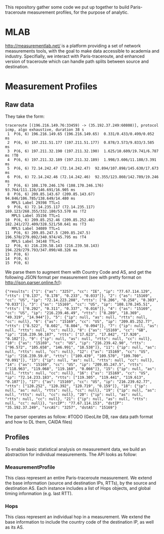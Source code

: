 This repository gather some code we put up together to build Paris-traceroute measurement profiles, for the purpose of analytic.

# MLAB
http://measurementlab.net/ is a platform providing a set of network measurements tools, with the goal to make data accessible to academia and industry.
Specifially, we interact with Paris-traceroute, and enhanced version of traceroute which can handle path splits between source and destination.

# Measurement Profiles
## Raw data

They take the form:

```
traceroute [(196.216.149.76:33459) -> (35.192.37.249:60808)], protocol icmp, algo exhaustive, duration 38 s
 1  P(6, 6) 196.216.149.65 (196.216.149.65)  0.331/0.433/0.499/0.052 ms
 2  P(6, 6) 197.211.51.177 (197.211.51.177)  0.878/3.573/9.833/3.585 ms
 3  P(6, 6) 197.211.32.190 (197.211.32.190)  1.625/10.609/19.741/6.787 ms !T0
 4  P(6, 6) 197.211.32.189 (197.211.32.189)  1.998/3.606/11.188/3.391 ms
 5  P(6, 6) 72.14.242.47 (72.14.242.47)  92.894/107.898/145.630/17.673 ms
 6  P(6, 6) 72.14.242.46 (72.14.242.46)  92.355/123.860/142.789/19.246 ms
 7  P(6, 6) 108.170.246.176 (108.170.246.176)  93.764/111.128/146.691/16.905 ms
 8  P(6, 6) 209.85.143.67 (209.85.143.67)  94.846/106.785/138.649/14.480 ms
   MPLS Label 29398 TTL=1
 9  P(6, 6) 72.14.235.117 (72.14.235.117)  169.123/268.355/332.180/53.570 ms !T2
   MPLS Label 35156 TTL=1
10  P(6, 6) 209.85.252.46 (209.85.252.46)  182.241/272.409/328.521/50.641 ms !T3
   MPLS Label 34089 TTL=1
11  P(6, 6) 209.85.247.5 (209.85.247.5)  196.570/279.092/340.974/45.795 ms !T4
   MPLS Label 34148 TTL=1
12  P(6, 6) 216.239.58.143 (216.239.58.143)  194.229/279.793/347.090/48.326 ms
13  P(0, 6)
14  P(0, 6)
15  P(0, 6)
```

We parse them to augment them with Country Code and AS, and get the following JSON format per measurement (see with pretty format on http://json.parser.online.fr/):

```
{"results": {"1": {"as": "3257", "cc": "IE", "ip": "77.67.114.129", "rtts": ["0.137", "0.178", "0.233", "0.033"]}, "2": {"as": "15169", "cc": "US", "ip": "72.14.223.208", "rtts": ["0.206", "0.258", "0.303", "0.033"]}, "3": {"as": "15169", "cc": "US", "ip": "108.170.245.51", "rtts": ["0.292", "0.311", "0.337", "0.016"]}, "4": {"as": "15169", "cc": "US", "ip": "216.239.46.49", "rtts": ["8.289", "18.369", "49.319", "14.944"]}, "5": {"ip": null, "as": null, "rtts": null, "cc": null}, "6": {"as": "15169", "cc": "US", "ip": "209.85.252.77", "rtts": ["8.522", "8.602", "8.804", "0.094"]}, "7": {"ip": null, "as": null, "rtts": null, "cc": null}, "8": {"as": "15169", "cc": "GB", "ip": "216.239.50.187", "rtts": ["17.623", "17.842", "17.920", "0.102"]}, "9": {"ip": null, "as": null, "rtts": null, "cc": null}, "10": {"as": "15169", "cc": "US", "ip": "216.239.42.90", "rtts": ["96.572", "105.658", "146.991", "18.538"]}, "11": {"ip": null, "as": null, "rtts": null, "cc": null}, "12": {"as": "15169", "cc": "US", "ip": "216.239.59.0", "rtts": ["109.439", "109.570", "109.700", "0.091"]}, "13": {"ip": null, "as": null, "rtts": null, "cc": null}, "14": {"as": "15169", "cc": "US", "ip": "209.85.247.5", "rtts": ["118.963", "119.068", "119.160", "0.066"]}, "15": {"ip": null, "as": null, "rtts": null, "cc": null}, "16": {"as": "15169", "cc": "US", "ip": "72.14.233.183", "rtts": ["119.305", "119.441", "119.613", "0.107"]}, "17": {"as": "15169", "cc": "US", "ip": "216.239.62.77", "rtts": ["120.252", "120.392", "120.719", "0.159"]}, "18": {"ip": null, "as": null, "rtts": null, "cc": null}, "19": {"ip": null, "as": null, "rtts": null, "cc": null}, "20": {"ip": null, "as": null, "rtts": null, "cc": null}, "21": {"ip": null, "as": null, "rtts": null, "cc": null}}, "srcIP": "77.67.114.153", "dstIP": "35.192.37.249", "srcAS": "3257", "dstAS": "15169"}
```

The parser operates as follow: #TODO (GeoLite DB, raw data path format and how to DL them, CAIDA files)

## Profiles
To enable basic statistical analysis on measurement data, we build an abstraction for individual measurements. The API looks as follow:

### MeasurementProfile
This class represent an entire Paris-traceroute measurement. We extend the base information (source and destination IPs, RTTs), by the source and
destination AS. Each instance includes a list of Hops objects, and global timing information (e.g. last RTT).

### Hops
This class represent an individual hop in a measurement. We extend the base information to include the country code of the destination IP, as well as
its AS.
